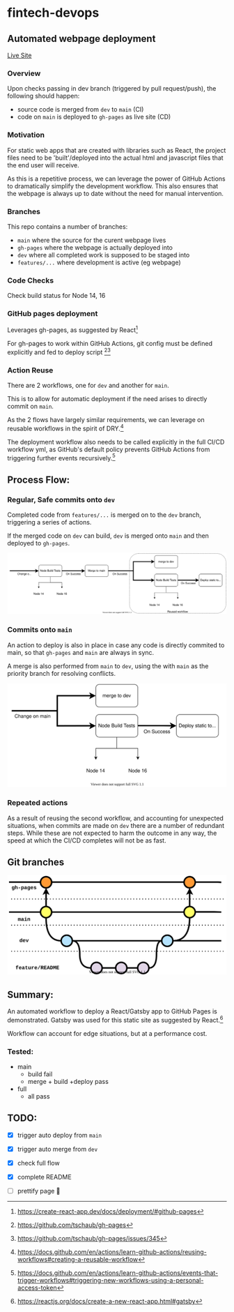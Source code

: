 # fintech-devops

## Automated webpage deployment

[Live Site](https://williamng95.github.io/fintech-devops/)

### Overview
Upon checks passing in dev branch (triggered by pull request/push), the following should happen:
- source code is merged from `dev` to `main` (CI)
- code on `main` is deployed to `gh-pages` as live site (CD)


### Motivation

For static web apps that are created with libraries such as React, the project files need to be 'built'/deployed into the actual html and javascript files that the end user will receive.

As this is a repetitive process, we can leverage the power of GitHub Actions to dramatically simplify the development workflow. This also ensures that the webpage is always up to date without the need for manual intervention.

### Branches
This repo contains a number of branches:
- `main` where the source for the curent webpage lives
- `gh-pages` where the webpage is actually deployed into
- `dev` where all completed work is supposed to be staged into
- `features/...` where development is active (eg webpage)

### Code Checks
Check build status for Node 14, 16

### GitHub pages deployment
Leverages gh-pages, as suggested by React[^1]

For gh-pages to work within GitHub Actions, git config must be defined explicitly and fed to deploy script [^2][^3]

### Action Reuse
There are 2 workflows, one for `dev` and another for `main`.

This is to allow for automatic deployment if the need arises to directly commit on `main`.

As the 2 flows have largely similar requirements, we can leverage on reusable workflows in the spirit of DRY.[^4]

The deployment workflow also needs to be called explicitly in the full CI/CD workflow yml, as GitHub's default policy prevents GitHub Actions from triggering further events recursively.[^5]

## Process Flow:
### Regular, Safe commits onto `dev`
Completed code from `features/...` is merged on to the `dev` branch, triggering a series of actions. 

If the merged code on `dev` can build, `dev` is merged onto `main` and then deployed to `gh-pages`.

<div align="center">

![full actions flow](assets/fullprocess.svg)
</div>

### Commits onto `main`
An action to deploy is also in place in case any code is directly commited to main, so that `gh-pages` and `main` are always in sync.

A merge is also performed from `main` to `dev`, using the with `main` as the priority branch for resolving conflicts.

<div align="center">

![full actions flow](assets/mainprocess.svg)
</div>

### Repeated actions

As a result of reusing the second workflow, and accounting for unexpected situations, when commits are made on `dev` there are a number of redundant steps. While these are not expected to harm the outcome in any way, the speed at which the CI/CD completes will not be as fast.

## Git branches
<div align="center">

![git flow](assets/branching.svg)
</div>

## Summary:

An automated workflow to deploy a React/Gatsby app to GitHub Pages is demonstrated. Gatsby was used for this static site as suggested by React.[^6]

Workflow can account for edge situations, but at a performance cost.


### Tested:
- main
    - build fail
    - merge + build +deploy pass
- full
    - all pass
## TODO:

- [X] trigger auto deploy from `main`
- [X] trigger auto merge from `dev`
- [X] check full flow
- [X] complete README
- [ ] prettify page :tada:


<!--REFERENCES-->
[^1]:https://create-react-app.dev/docs/deployment/#github-pages

[^2]:https://github.com/tschaub/gh-pages

[^3]:https://github.com/tschaub/gh-pages/issues/345

[^4]:https://docs.github.com/en/actions/learn-github-actions/reusing-workflows#creating-a-reusable-workflow

[^5]:https://docs.github.com/en/actions/learn-github-actions/events-that-trigger-workflows#triggering-new-workflows-using-a-personal-access-token

[^6]:https://reactjs.org/docs/create-a-new-react-app.html#gatsby
